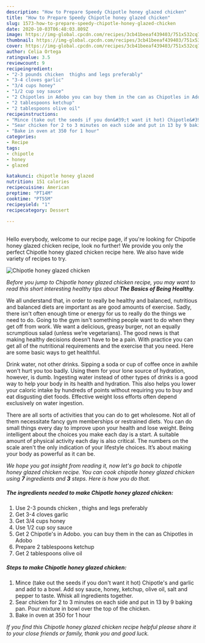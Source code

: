 ```yaml
---
description: "How to Prepare Speedy Chipotle honey glazed chicken"
title: "How to Prepare Speedy Chipotle honey glazed chicken"
slug: 1573-how-to-prepare-speedy-chipotle-honey-glazed-chicken
date: 2020-10-03T06:48:03.809Z
image: https://img-global.cpcdn.com/recipes/3cb41beeaf439403/751x532cq70/chipotle-honey-glazed-chicken-recipe-main-photo.jpg
thumbnail: https://img-global.cpcdn.com/recipes/3cb41beeaf439403/751x532cq70/chipotle-honey-glazed-chicken-recipe-main-photo.jpg
cover: https://img-global.cpcdn.com/recipes/3cb41beeaf439403/751x532cq70/chipotle-honey-glazed-chicken-recipe-main-photo.jpg
author: Celia Ortega
ratingvalue: 3.5
reviewcount: 9
recipeingredient:
- "2-3 pounds chicken  thighs and legs preferably"
- "3-4 cloves garlic"
- "3/4 cups honey"
- "1/2 cup soy sauce"
- "2 Chipotles in Adobo you can buy them in the can as Chipotles in Adobo"
- "2 tablespoons ketchup"
- "2 tablespoons olive oil"
recipeinstructions:
- "Mince (take out the seeds if you don&#39;t want it hot) Chipotle&#39;s and garlic and add to a bowl. Add soy sauce, honey, ketchup, olive oil, salt and pepper to taste. Whisk all ingredients together."
- "Sear chicken for 2 to 3 minutes on each side and put in 13 by 9 baking pan. Pour mixture in bowl over the top of the chicken."
- "Bake in oven at 350 for 1 hour"
categories:
- Recipe
tags:
- chipotle
- honey
- glazed

katakunci: chipotle honey glazed 
nutrition: 151 calories
recipecuisine: American
preptime: "PT14M"
cooktime: "PT55M"
recipeyield: "1"
recipecategory: Dessert

---
```

<br>
Hello everybody, welcome to our recipe page, if you're looking for Chipotle honey glazed chicken recipe, look no further! We provide you only the perfect Chipotle honey glazed chicken recipe here. We also have wide variety of recipes to try.
<br>


![Chipotle honey glazed chicken](https://img-global.cpcdn.com/recipes/3cb41beeaf439403/751x532cq70/chipotle-honey-glazed-chicken-recipe-main-photo.jpg)

<i>Before you jump to Chipotle honey glazed chicken recipe, you may want to read this short interesting healthy tips about <strong>The Basics of Being Healthy</strong>.</i>

We all understand that, in order to really be healthy and balanced, nutritious and balanced diets are important as are good amounts of exercise. Sadly, there isn't often enough time or energy for us to really do the things we need to do. Going to the gym isn't something people want to do when they get off from work. We want a delicious, greasy burger, not an equally scrumptious salad (unless we’re vegetarians). The good news is that making healthy decisions doesn’t have to be a pain. With practice you can get all of the nutritional requirements and the exercise that you need. Here are some basic ways to get healthful.

Drink water, not other drinks. Sipping a soda or cup of coffee once in awhile won't hurt you too badly. Using them for your lone source of hydration, however, is dumb. Ingesting water instead of other types of drinks is a good way to help your body in its health and hydration. This also helps you lower your caloric intake by hundreds of points without requiring you to buy and eat disgusting diet foods. Effective weight loss efforts often depend exclusively on water ingestion.

There are all sorts of activities that you can do to get wholesome. Not all of them necessitate fancy gym memberships or restrained diets. You can do small things every day to improve upon your health and lose weight. Being intelligent about the choices you make each day is a start. A suitable amount of physical activity each day is also critical. The numbers on the scale aren't the only indication of your lifestyle choices. It’s about making your body as powerful as it can be. 


<i>We hope you got insight from reading it, now let's go back to chipotle honey glazed chicken recipe. You can cook chipotle honey glazed chicken using <strong>7</strong> ingredients and <strong>3</strong> steps. Here is how you do that.
</i>

##### The ingredients needed to make Chipotle honey glazed chicken:

1. Use 2-3 pounds chicken , thighs and legs preferably
1. Get 3-4 cloves garlic
1. Get 3/4 cups honey
1. Use 1/2 cup soy sauce
1. Get 2 Chipotle&#39;s in Adobo. you can buy them in the can as Chipotles in Adobo
1. Prepare 2 tablespoons ketchup
1. Get 2 tablespoons olive oil


##### Steps to make Chipotle honey glazed chicken:

1. Mince (take out the seeds if you don&#39;t want it hot) Chipotle&#39;s and garlic and add to a bowl. Add soy sauce, honey, ketchup, olive oil, salt and pepper to taste. Whisk all ingredients together.
1. Sear chicken for 2 to 3 minutes on each side and put in 13 by 9 baking pan. Pour mixture in bowl over the top of the chicken.
1. Bake in oven at 350 for 1 hour


<i>If you find this Chipotle honey glazed chicken recipe helpful please share it to your close friends or family, thank you and good luck.</i>

